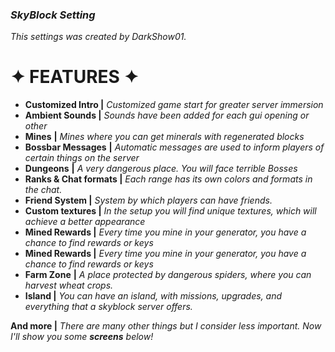 ### ***SkyBlock Setting***

*This settings was created by DarkShow01.*

# **✦ FEATURES ✦**

 - **Customized Intro |** *Customized game start for greater server immersion*
 - **Ambient Sounds |** *Sounds have been added for each gui opening or other*
 - **Mines**  **|** *Mines where you can get minerals with regenerated blocks*
 - **Bossbar Messages**  **|** *Automatic messages are used to inform players of certain things on the server*
 - **Dungeons**  **|** *A very dangerous place. You will face terrible Bosses*
 - **Ranks & Chat formats |** *Each range has its own colors and formats in the chat.*
 - **Friend System |** *System by which players can have friends.*
 - **Custom textures |** *In the setup you will find unique textures, which will achieve a better appearance*
 - **Mined Rewards |** *Every time you mine in your generator, you have a chance to find rewards or keys*
 - **Mined Rewards |** *Every time you mine in your generator, you have a chance to find rewards or keys*
 - **Farm Zone**  **|** *A place protected by dangerous spiders, where you can harvest wheat crops.*
 - **Island |** *You can have an island, with missions, upgrades, and everything that a skyblock server offers.* 
 
**And more |** *There are many other things but I consider less important. Now I'll show you some **screens** below!*

